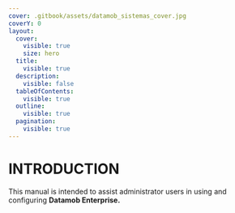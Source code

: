 ```yaml
---
cover: .gitbook/assets/datamob_sistemas_cover.jpg
coverY: 0
layout:
  cover:
    visible: true
    size: hero
  title:
    visible: true
  description:
    visible: false
  tableOfContents:
    visible: true
  outline:
    visible: true
  pagination:
    visible: true
---
```


# INTRODUCTION

This manual is intended to assist administrator users in using and configuring **Datamob Enterprise.**
